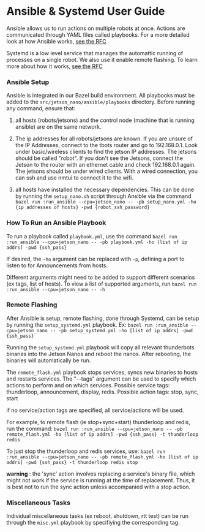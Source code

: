 
# Ansible & Systemd User Guide

Ansible allows us to run actions on multiple robots at once. Actions are communicated through YAML files called playbooks.
For a more detailed look at how Ansible works, [see the RFC](https://docs.google.com/document/d/1hN3Us2Vjr8z6ihqUVp_3L7rrjKc-EZ-l2hZJc31gNOc/edit)

Systemd is a low level service that manages the automattic running of processes on a single robot. We also use it enable remote flashing. To learn more about how it works, [see the RFC](https://docs.google.com/document/d/1hN3Us2Vjr8z6ihqUVp_3L7rrjKc-EZ-l2hZJc31gNOc/edit)



### Ansible Setup
Ansible is integrated in our Bazel build environment. All playbooks must be added to the `src/jetson_nano/ansible/playbooks` directory. 
Before running any command, ensure that: 

1) all hosts (robots/jetsons) and the control node (machine that is running ansible) are on the same network. 

2) The ip addresses for all robots/jetsons are known. If you are unsure of the IP Addresses, connect to the tbots router and go to 192.168.0.1. Look under basic/wireless clients to find the jetson IP addresses. The jetsons should be called "robot". 
If you don't see the Jetsons, connect the Jetson to the router with an ethernet cable and check 192.168.0.1 again. The jetsons should be under wired clients. With a wired connection, you can ssh and use nmtui to connect it to the wifi. 

3) all hosts have installed the necessary dependencies. This can be done by running the `setup_nano.sh` script through Ansible via the command 
`bazel run :run_ansible --cpu=jetson_nano -- -pb setup_nano.yml -ho {ip addresses of hosts} -pwd {robot_ssh_password} `

### How To Run an Ansible Playbook

To run a playbook called `playbook.yml`, use the command 
``bazel run :run_ansible --cpu=jetson_nano -- -pb playbook.yml -ho [list of ip addrs] -pwd {ssh_pass}`` 

If desired, the `-ho` argument can be replaced with `-p`, defining a port to listen to for Announcements from hosts. 

Different arguments might need to be added to support different scenarios (ex tags, list of hosts). To view a list of supported arguments, run 
``bazel run :run_ansible --cpu=jetson_nano -- -h`` 


### Remote Flashing

After Ansible is setup, remote flashing, done through Systemd, can be setup by running the `setup_systemd.yml` playbook. Ex: 
``bazel run :run_ansible --cpu=jetson_nano -- -pb setup_systemd.yml -ho [list of ip addrs] -pwd {ssh_pass}`` 

Running the `setup_systemd.yml` playbook will copy all relevant thunderbots binaries into the Jetson Nanos and reboot the nanos. After rebooting, the binaries will automatically be run. 

The `remote_flash.yml` playbook stops services, syncs new binaries to hosts and restarts services. The "--tags" argument can be used to specify which actions to perform and on which services. 
Possible service tags: thunderloop, announcement, display, redis. 
Possible action tags: stop, sync, start

if no service/action tags are specified, all service/actions will be used. 

For example, to remote flash (ie stop+sync+start) thunderloop and redis, run the command: 
 ``bazel run :run_ansible --cpu=jetson_nano -- -pb remote_flash.yml -ho [list of ip addrs] -pwd {ssh_pass} -t thunderloop redis`` 
 
To just stop the thunderloop and redis services, use: 
 ``bazel run :run_ansible --cpu=jetson_nano -- -pb remote_flash.yml -ho [list of ip addrs] -pwd {ssh_pass} -t thunderloop redis stop`` 

**warning** : the 'sync' action involves replacing a service's binary file, which might not work if the service is running at the time of replacement. Thus, it is best not to run the sync action unless accompanied with a stop action.

### Miscellaneous Tasks
Individual miscellaneous tasks (ex reboot, shutdown, rtt test) can be run through the `misc.yml` playbook by specifiying the corresponding tag. 
